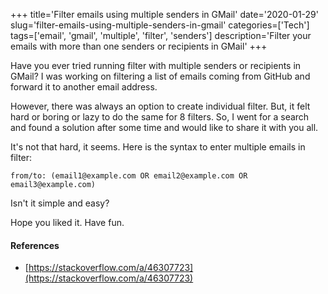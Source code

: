 +++
title='Filter emails using multiple senders in GMail'
date='2020-01-29'
slug='filter-emails-using-multiple-senders-in-gmail'
categories=['Tech']
tags=['email', 'gmail', 'multiple', 'filter', 'senders']
description='Filter your emails with more than one senders or recipients in GMail'
+++

Have you ever tried running filter with multiple senders or recipients in GMail? I was working on filtering a list of emails coming from GitHub and forward it to another email address.

However, there was always an option to create individual filter. But, it felt hard or boring or lazy to do the same for 8 filters. So, I went for a search and found a solution after some time and would like to share it with you all.

It's not that hard, it seems. Here is the syntax to enter multiple emails in filter:

```text
from/to: (email1@example.com OR email2@example.com OR email3@example.com)
```

Isn't it simple and easy?

Hope you liked it. Have fun.

#### References

- [https://stackoverflow.com/a/46307723](https://stackoverflow.com/a/46307723)
